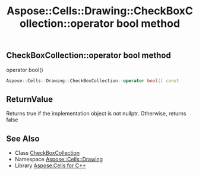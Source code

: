 ﻿---
title: Aspose::Cells::Drawing::CheckBoxCollection::operator bool method
linktitle: operator bool
second_title: Aspose.Cells for C++ API Reference
description: 'Aspose::Cells::Drawing::CheckBoxCollection::operator bool method. operator bool() in C++.'
type: docs
weight: 400
url: /cpp/aspose.cells.drawing/checkboxcollection/operator_bool/
---
## CheckBoxCollection::operator bool method


operator bool()

```cpp
Aspose::Cells::Drawing::CheckBoxCollection::operator bool() const
```


## ReturnValue

Returns true if the implementation object is not nullptr. Otherwise, returns false

## See Also

* Class [CheckBoxCollection](../)
* Namespace [Aspose::Cells::Drawing](../../)
* Library [Aspose.Cells for C++](../../../)
